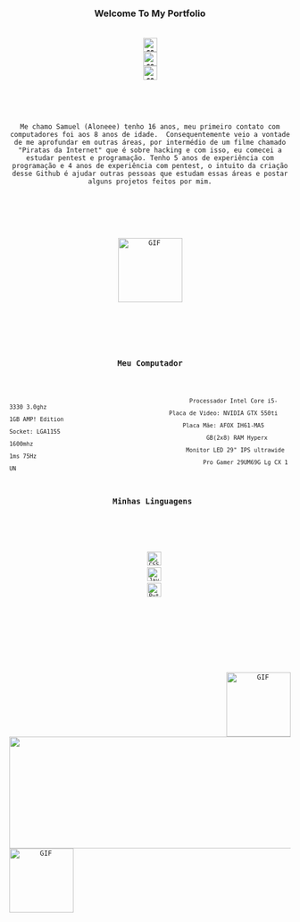 

<h3 align="center">Welcome To My Portfolio</h3>
<h5 align="center">
  <code>
<a href="https://twitter.com/Aloneezin" target="blank"><img align="center" src="https://cdn.jsdelivr.net/npm/simple-icons@3.0.1/icons/twitter.svg" alt="commandrose" height="25" width="25" /></a>
<a href="https://linkedin.com/in/Aloneezin" target="blank"><img align="center" src="https://cdn.jsdelivr.net/npm/simple-icons@3.0.1/icons/linkedin.svg" alt="commandrose" height="25" width="25" /></a>
<a href="https://instagram.com/Aloneezin" target="blank"><img align="center" src="https://cdn.jsdelivr.net/npm/simple-icons@3.0.1/icons/instagram.svg" alt="commandrose" height="25" width="25" /></a>
</h5>
<br>
<p align="center">Me chamo Samuel (Aloneee) tenho 16 anos, meu primeiro contato com computadores foi aos 8 anos de idade.  Consequentemente veio a vontade de me aprofundar em outras áreas, por intermédio de um filme chamado "Piratas da Internet" que é sobre hacking e com isso, eu comecei a estudar pentest e programação. Tenho 5 anos de experiência com programação e 4 anos de experiência com pentest, o intuito da criação desse Github é ajudar outras pessoas que estudam essas áreas e postar alguns projetos feitos por mim.
</p>
<br><br>
<p width="100%" align="center">
<img img align="center" height="115" alt="GIF" src="https://pbs.twimg.com/profile_images/1097511525479256064/iXRGVusX_400x400.png" />
</p>
<br><br>

<h3 align="center">Meu Computador</h3>


                                                         Processador Intel Core i5-3330 3.0ghz
                                                   Placa de Video: NVIDIA GTX 550ti 1GB AMP! Edition
                                                       Placa Mãe: AFOX IH61-MA5 Socket: LGA1155
                                                              GB(2x8) RAM Hyperx 1600mhz
                                                        Monitor LED 29" IPS ultrawide 1ms 75Hz
                                                             Pro Gamer 29UM69G Lg CX 1 UN

<h3 align="center"> Minhas Linguagens</h3>

  <p align="center">
  <code><img title="CSS" height="25" src="https://www.pngitem.com/pimgs/m/198-1985012_transparent-css3-logo-png-css-logo-transparent-background.png"></code>
  <code><img title="Javascript" height="25" src="https://upload.wikimedia.org/wikipedia/commons/thumb/9/99/Unofficial_JavaScript_logo_2.svg/1200px-Unofficial_JavaScript_logo_2.svg.png"></code>
  <code><img title="Python" height="25" src="https://lh3.googleusercontent.com/proxy/rN33h9liw6UOhgj2PTGIuvbbGIs1ekt4naBsYctPv6EX3rn1F2neTsydhfK97BKlK3Bei-VzooBIeQfmvqAItl6CzuAKtpAa64s"></code>
</p>

<br><br>
<p width="100%" align="center">
<img img align="Right" height="115" alt="GIF" src="https://media.discordapp.net/attachments/756218391798349825/756218435511255240/image1.png?width=499&height=499" />
<a href="https://github.com/anuraghazra/github-readme-stats" title="Go to Source"><img width="200%" height="200" src="https://github-readme-stats.vercel.app/api?username=Aloneeezin&show_icons=true&theme=graywhite"></a>
<img img align="Left" height="115" alt="GIF" src="https://media.discordapp.net/attachments/756218391798349825/756218435511255240/image1.png?width=499&height=499" />
</
